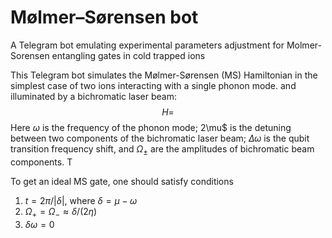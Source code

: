 # Mølmer–Sørensen bot
A Telegram bot emulating experimental parameters adjustment for Molmer-Sorensen entangling gates in cold trapped ions

This Telegram bot simulates the Mølmer-Sørensen (MS) Hamiltonian in the simplest case of two ions interacting with a single phonon mode. and illuminated by a bichromatic laser beam:
$$
H=
$$
Here $\omega$ is the frequency of the phonon mode; 2\mu$ is the detuning between two components of the bichromatic laser beam; $\Delta\omega$ is the qubit transition frequency shift, and $\Omega_\pm$ are the amplitudes of bichromatic beam components. T

To get an ideal MS gate, one should satisfy conditions
1. $t = 2\pi/|\delta|$, where $\delta=\mu-\omega$
2. $\Omega_+=\Omega_-\approx \delta/(2\eta)$
2. $\delta\omega=0$

